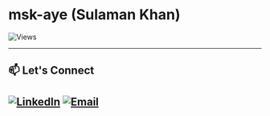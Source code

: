 <h1 align="left">msk-aye (Sulaman Khan)</h1>
<div align="left">
    <img src="https://komarev.com/ghpvc/?username=msk-aye&style=for-the-badge&color=red" alt="Views"/>
</div>

<!---
---

## :wave: About Me

Welcome! My name is **Sulaman** and I am a student at [The University of Queensland (UQ)](https://uq.edu.au/) and security intern at [CompliantERP](https://complianterp.com/). I am also a capstone student currently working with [NOJA Power](https://www.nojapower.com.au/) to create automated application and firmware security tests.

I am currently in my final year of university studying Bachelor of Computer Science and Masters of Cybersecurity.

Feel free to check out all my repositories to see what I have been getting up to during my years at university.

---

## :book: Education

- *Bachelor of Computer Science / Master of Cybersecurity*
  
    **Current GPA: 6.1 / 7.0 (Distinction)**.

- *Queensland Certificate of Education (2020)*

    **ATAR: 95.45 / 99.95**

---

## :man_technologist: Experience

### :computer: Software & Services I Use

<div align="center">
    <img src="https://raw.githubusercontent.com/devicons/devicon/master/icons/vscode/vscode-original.svg" alt="VSCode" height="48rem"/>&nbsp;
    <img src="https://raw.githubusercontent.com/devicons/devicon/master/icons/git/git-plain.svg" alt="Git" height="48rem"/>&nbsp;
    <img src="https://raw.githubusercontent.com/devicons/devicon/master/icons/github/github-original.svg" alt="GitHub" height="48rem"/>&nbsp;
    <img src="https://raw.githubusercontent.com/devicons/devicon/master/icons/anaconda/anaconda-original.svg" alt="Git" height="48rem"/>&nbsp;
</div>

#### Operating Systems I Use

<div align="center">
  <img src="https://raw.githubusercontent.com/devicons/devicon/master/icons/windows11/windows11-original.svg" alt="Windows 11" height="48rem"/>&nbsp;
  <img src="https://raw.githubusercontent.com/devicons/devicon/master/icons/ubuntu/ubuntu-plain.svg" alt="Ubuntu" height="48rem"/>
</div>

### :hammer_and_wrench: Languages & Tools I am Experienced in

#### For Web Development

<div align="center">
    <img src="https://raw.githubusercontent.com/devicons/devicon/master/icons/react/react-original.svg" alt="React" height="48rem" />&nbsp;
    <img src="https://raw.githubusercontent.com/devicons/devicon/master/icons/nodejs/nodejs-plain.svg" alt="NodeJS" height="48rem" />&nbsp;
    <img src="https://raw.hithubusercontent.com/devicons/devicon/master/icons/express/express-original-wordmark.svg" alt="Express" height="48rem" />&nbsp;
    <img src="https://raw.githubusercontent.com/devicons/devicon/master/icons/d3js/d3js-plain.svg" alt="d3JS" height="48rem" />&nbsp;
    <img src="https://raw.githubusercontent.com/devicons/devicon/master/icons/html5/html5-plain.svg" alt="HTML5" height="48rem" />&nbsp;
    <img src="https://raw.githubusercontent.com/devicons/devicon/master/icons/css3/css3-plain.svg" alt="CSS3" height="48rem" />&nbsp;
    <img src="https://raw.githubusercontent.com/devicons/devicon/master/icons/javascript/javascript-plain.svg" alt="CSS3" height="48rem" />&nbsp;
</div>

#### For Software Development

<div align="center">
    <img src="https://raw.githubusercontent.com/devicons/devicon/master/icons/python/python-plain.svg" alt="Python" height="48rem" />&nbsp;
    <img src="https://raw.githubusercontent.com/devicons/devicon/master/icons/c/c-plain.svg" alt="C" height="48rem" />&nbsp;
    <img src="https://raw.githubusercontent.com/devicons/devicon/master/icons/java/java-original.svg" alt="Java" height="48rem" />&nbsp; 
</div>

---

## :fire: GitHub Statistics

<div align="center">

![msk-aye's GitHub Stats](https://github-readme-stats.vercel.app/api?username=msk-aye&show_icons=true&count_private=true&theme=tokyonight)

![Top Langs](https://github-readme-stats.vercel.app/api/top-langs/?username=msk-aye&hide=css,php&langs_count=6&layout=compact&theme=tokyonight)

![GitHub Streak](http://github-readme-streak-stats.herokuapp.com?user=msk-aye&theme=tokyonight)

</div>

---

## ***<img src="https://media0.giphy.com/media/Lqo3UBlXeHwZDoebKX/giphy.gif?cid=6c09b952111xv0yu98f5mapfn2defbmr0o0wivwmr3uhcowl&ep=v1_stickers_search&rid=giphy.gif&ct=s" width="30"> Featured Projects***

🔹 [**Movie Search WebApp**](https://xx) – Built a secure movie-finding web application using React and Node.js / Express, integrating MySQL for data storage and user authentication with hashed (and salted) passwords. Implemented HTTPS with SSL certificates for encrypted communication.
🔹 [**AI Maze Game Solver**](https://github.com/msk-aye/AI-maze-game-solver) – An AI based dragon game virtual environment solver using multiple industry accepted artificial intelligence techniques such as A* search with heuristic design as well as value and policy iteration techniques.
🔹 [**Python Chat Server**](https://github.com/msk-aye/python-messaging-server) – Developed a functional chat server and chat client program that can send and receive messages on local networks using a raw socket and manually crafted TCP packets, made in both Python.

[![Website](https://img.shields.io/badge/Portfolio-000000?style=for-the-badge&logo=netlify&logoColor=white)](https://msk-aye.netlify.app/)

--->

---
## 📫 Let's Connect

[![LinkedIn](https://img.shields.io/badge/LinkedIn-0077B5?style=for-the-badge&logo=linkedin&logoColor=white)](https://www.linkedin.com/in/muhammad-sulaman-khan/)
[![Email](https://img.shields.io/badge/Email-D14836?style=for-the-badge&logo=gmail&logoColor=white)](mailto:sulamankhan265@gmail.com)
---
